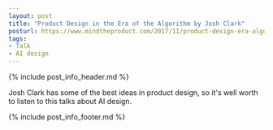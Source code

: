 ```yaml
---
layout: post
title: "Product Design in the Era of the Algorithm by Josh Clark"
posturl: https://www.mindtheproduct.com/2017/11/product-design-era-algorithm-josh-clark/
tags:
- Talk
- AI design
---
```


{% include post_info_header.md %}

Josh Clark has some of the best ideas in product design, so it's well worth to listen to this talks about AI design.

<!--more-->
{% include post_info_footer.md %}
